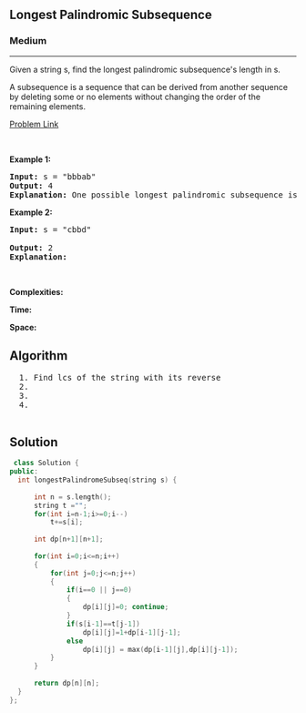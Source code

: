 <h2>Longest Palindromic Subsequence</h2>
<h3>Medium</h3><hr>
<div><p>
  
Given a string s, find the longest palindromic subsequence's length in s.

A subsequence is a sequence that can be derived from another sequence by deleting some or no elements without changing the order of the remaining elements.
 
</p>


[Problem Link](https://leetcode.com/problems/longest-palindromic-subsequence/)

<p>&nbsp;</p>
<p><strong>Example 1:</strong></p>

      
 
<pre><strong>Input:</strong> s = "bbbab"
<strong>Output:</strong> 4
<strong>Explanation:</strong> One possible longest palindromic subsequence is "bbbb"
</pre>

<p><strong>Example 2:</strong></p>

<pre><strong>Input:</strong> s = "cbbd"
     
<strong>Output:</strong> 2
<strong>Explanation:</strong> 
</pre>

<p>&nbsp;</p>
<p><strong>Complexities:</strong></p>
<strong>Time:</strong> 
  
<strong>Space:</strong> 
  <h2> Algorithm </h2>
 <pre>
  1. Find lcs of the string with its reverse
  2.
  3. 
  4. 
  </pre>
  <h2> Solution </h2>
  
  ``` c++ 
   class Solution {
public:
    int longestPalindromeSubseq(string s) {
        
        int n = s.length();
        string t ="";
        for(int i=n-1;i>=0;i--)
            t+=s[i];
        
        int dp[n+1][n+1];
        
        for(int i=0;i<=n;i++)
        {
            for(int j=0;j<=n;j++)
            {
                if(i==0 || j==0)
                {
                    dp[i][j]=0; continue;
                }
                if(s[i-1]==t[j-1])
                    dp[i][j]=1+dp[i-1][j-1];
                else
                    dp[i][j] = max(dp[i-1][j],dp[i][j-1]);
            }
        }
        
        return dp[n][n];
    }
};
  ```
</div>
